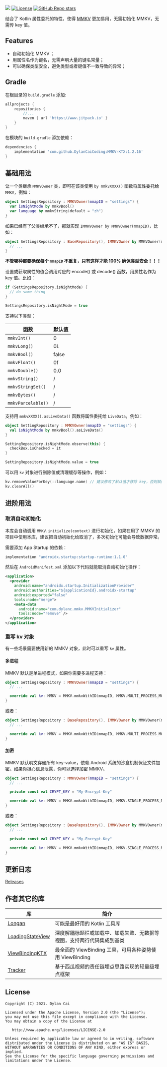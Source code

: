 
[![](https://www.jitpack.io/v/DylanCaiCoding/MMKV-KTX.svg)](https://www.jitpack.io/#DylanCaiCoding/MMKV-KTX)
[![License](https://img.shields.io/badge/License-Apache--2.0-blue.svg)](https://github.com/DylanCaiCoding/LoadingStateView/blob/master/LICENSE)
[![GitHub Repo stars](https://img.shields.io/github/stars/DylanCaiCoding/MMKV-KTX?style=social)](https://github.com/DylanCaiCoding/MMKV-KTX)

结合了 Kotlin 属性委托的特性，使得 [MMKV](https://github.com/Tencent/MMKV) 更加易用，无需初始化 MMKV，无需传 key 值。

## Features

- 自动初始化 MMKV ；
- 用属性名作为键名，无需声明大量的键名常量；
- 可以确保类型安全，避免类型或者键值不一致导致的异常；

## Gradle

在根目录的 `build.gradle` 添加:

```groovy
allprojects {
    repositories {
        //...
        maven { url 'https://www.jitpack.io' }
    }
}
```

在模块的 `build.gradle` 添加依赖：

```groovy
dependencies {
    implementation 'com.github.DylanCaiCoding:MMKV-KTX:1.2.16'
}
```

## 基础用法

让一个类继承 `MMKVOwner` 类，即可在该类使用 `by mmkvXXXX()` 函数将属性委托给 `MMKV`，例如：

```kotlin
object SettingsRepository : MMKVOwner(mmapID = "settings") {
  var isNightMode by mmkvBool()
  var language by mmkvString(default = "zh")
}
```

如果已经有了父类继承不了，那就实现 `IMMKVOwner by MMKVOwner(mmapID)`，比如：

```kotlin
object SettingsRepository : BaseRepository(), IMMKVOwner by MMKVOwner(mmapID = "settings") {
  // ...
}
```

**不管哪种都要确保每个 `mmapID` 不重复，只有这样才能 100% 确保类型安全！！！**

设置或获取属性的值会调用对应的 encode() 或 decode() 函数，用属性名作为 key 值。比如：

```kotlin
if (SettingsRepository.isNightMode) {
  // do some thing
}

SettingsRepository.isNightMode = true
```

支持以下类型：

| 函数               | 默认值 |
| ------------------ | ------ |
| `mmkvInt()`        | 0      |
| `mmkvLong()`       | 0L     |
| `mmkvBool()`       | false  |
| `mmkvFloat()`      | 0f     |
| `mmkvDouble()`     | 0.0    |
| `mmkvString()`     | /      |
| `mmkvStringSet()`  | /      |
| `mmkvBytes()`      | /      |
| `mmkvParcelable()` | /      |

支持用 `mmkvXXXX().asLiveData()` 函数将属性委托给 `LiveData`，例如：

```kotlin
object SettingRepository : MMKVOwner(mmapID = "settings") {
  val isNightMode by mmkvBool().asLiveData()
}

SettingRepository.isNightMode.observe(this) {
  checkBox.isChecked = it
}

SettingRepository.isNightMode.value = true
```

可以用 `kv` 对象进行删除值或清理缓存等操作，例如：

```kotlin
kv.removeValueForKey(::language.name) // 建议修改了默认值才移除 key，否则赋值操作更简洁
kv.clearAll()
```

## 进阶用法

### 取消自动初始化

本库会自动调用 `MMKV.initialize(context)` 进行初始化，如果在用了 MMKV 的项目中使用本库，建议把自动初始化给取消了，多次初始化可能会导致数据异常。

需要添加 App Startup 的依赖：

```groovy
implementation "androidx.startup:startup-runtime:1.1.0"
```

然后在 `AndroidManifest.xml` 添加以下代码就能取消自动初始化操作：

```xml
<application>
  <provider
    android:name="androidx.startup.InitializationProvider"
    android:authorities="${applicationId}.androidx-startup"
    android:exported="false"
    tools:node="merge">
    <meta-data
      android:name="com.dylanc.mmkv.MMKVInitializer"
      tools:node="remove" />
  </provider>
</application>
```

### 重写 kv 对象

有一些场景需要使用新的 MMKV 对象，此时可以重写 `kv` 属性。

#### 多进程

MMKV 默认是单进程模式，如果你需要多进程支持：

```kotlin
object SettingsRepository : MMKVOwner(mmapID = "settings") {
  // ...

  override val kv: MMKV = MMKV.mmkvWithID(mmapID, MMKV.MULTI_PROCESS_MODE)
}
```

或者：

```kotlin
object SettingsRepository : BaseRepository(), IMMKVOwner by MMKVOwner(mmapID = "settings") {
  // ...

  override val kv: MMKV = MMKV.mmkvWithID(mmapID, MMKV.MULTI_PROCESS_MODE)
}
```

#### 加密

MMKV 默认明文存储所有 key-value，依赖 Android 系统的沙盒机制保证文件加密。如果你担心信息泄露，你可以选择加密 MMKV。

```kotlin
object SettingsRepository : MMKVOwner(mmapID = "settings") {
  // ...

  private const val CRYPT_KEY = "My-Encrypt-Key"

  override val kv: MMKV = MMKV.mmkvWithID(mmapID, MMKV.SINGLE_PROCESS_MODE, CRYPT_KEY)
}
```

或者：

```kotlin
object SettingsRepository : BaseRepository(), IMMKVOwner by MMKVOwner(mmapID = "settings") {
  // ...

  private const val CRYPT_KEY = "My-Encrypt-Key"

  override val kv: MMKV = MMKV.mmkvWithID(mmapID, MMKV.SINGLE_PROCESS_MODE, CRYPT_KEY)
}
```

## 更新日志

[Releases](https://github.com/DylanCaiCoding/MMKV-KTX/releases)

## 作者其它的库

| 库                                                           | 简介                                       |
| ------------------------------------------------------------ |------------------------------------------|
| [Longan](https://github.com/DylanCaiCoding/Longan)           | 可能是最好用的 Kotlin 工具库                       |
| [LoadingStateView](https://github.com/DylanCaiCoding/LoadingStateView) | 深度解耦标题栏或加载中、加载失败、无数据等视图，支持两行代码集成到基类      |
| [ViewBindingKTX](https://github.com/DylanCaiCoding/ViewBindingKTX) | 最全面的 ViewBinding 工具，可用各种姿势使用 ViewBinding |
| [Tracker](https://github.com/DylanCaiCoding/Tracker)         | 基于西瓜视频的责任链埋点思路实现的轻量级埋点框架                 |

## License

```
Copyright (C) 2021. Dylan Cai

Licensed under the Apache License, Version 2.0 (the "License");
you may not use this file except in compliance with the License.
You may obtain a copy of the License at

   http://www.apache.org/licenses/LICENSE-2.0

Unless required by applicable law or agreed to in writing, software
distributed under the License is distributed on an "AS IS" BASIS,
WITHOUT WARRANTIES OR CONDITIONS OF ANY KIND, either express or implied.
See the License for the specific language governing permissions and
limitations under the License.
```

